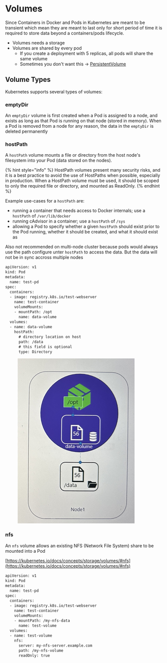 # Volumes

Since Containers in Docker and Pods in Kubernetes are meant to be transient which mean they are meant to last only for short period of time it is required to store data beyond a containers/pods lifecycle.

* Volumes needs a storage
* Volumes are shared by every pod
  * If you create a deployment with 5 replicas, all pods will share the same volume
  * Sometimes you don't want this -> [PersistentVolume](persistentvolume.md)

## Volume Types

Kubernetes supports several types of volumes:

### emptyDir

An `emptyDir` volume is first created when a Pod is assigned to a node, and exists as long as that Pod is running on that node (stored in memory). When a Pod is removed from a node for any reason, the data in the `emptyDir` is deleted permanently

### hostPath

A `hostPath` volume mounts a file or directory from the host node's filesystem into your Pod (data stored on the nodes).&#x20;

{% hint style="info" %}
HostPath volumes present many security risks, and it is a best practice to avoid the use of HostPaths when possible, especially in production. When a HostPath volume must be used, it should be scoped to only the required file or directory, and mounted as ReadOnly.
{% endhint %}

Example use-cases for a `hostPath` are:

* running a container that needs access to Docker internals; use a `hostPath` of `/var/lib/docker`
* running cAdvisor in a container; use a `hostPath` of `/sys`
* allowing a Pod to specify whether a given `hostPath` should exist prior to the Pod running, whether it should be created, and what it should exist as

Also not recommended on multi-node cluster because pods would always use the path configure unter `hostPath` to access the data. But the data will not be in sync accross multiple nodes&#x20;

```
apiVersion: v1
kind: Pod
metadata:
  name: test-pd
spec:
  containers:
  - image: registry.k8s.io/test-webserver
    name: test-container
    volumeMounts:
    - mountPath: /opt
      name: data-volume
  volumes:
  - name: data-volume
    hostPath:
      # directory location on host
      path: /data
      # this field is optional
      type: Directory
```

<div align="left">

<figure><img src="../../.gitbook/assets/IMG_6159 2.JPG" alt="" width="375"><figcaption></figcaption></figure>

</div>

### nfs

An `nfs` volume allows an existing NFS (Network File System) share to be mounted into a Pod

[https://kubernetes.io/docs/concepts/storage/volumes/#nfs](https://kubernetes.io/docs/concepts/storage/volumes/#nfs)

```
apiVersion: v1
kind: Pod
metadata:
  name: test-pd
spec:
  containers:
  - image: registry.k8s.io/test-webserver
    name: test-container
    volumeMounts:
    - mountPath: /my-nfs-data
      name: test-volume
  volumes:
  - name: test-volume
    nfs:
      server: my-nfs-server.example.com
      path: /my-nfs-volume
      readOnly: true
```
